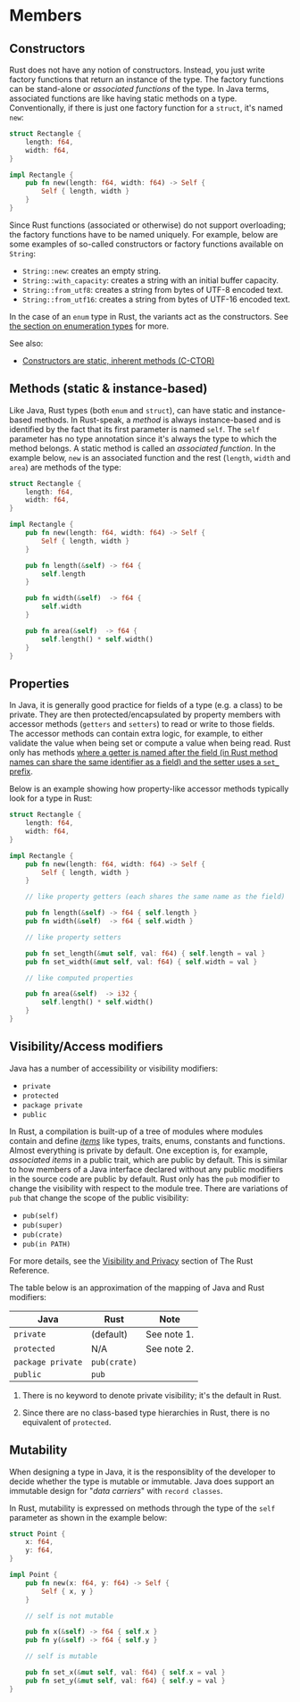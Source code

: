 # Members

## Constructors

Rust does not have any notion of constructors. Instead, you just write factory
functions that return an instance of the type. The factory functions can be
stand-alone or _associated functions_ of the type. In Java terms, associated
functions are like having static methods on a type. Conventionally, if there
is just one factory function for a `struct`, it's named `new`:

```rust
struct Rectangle {
    length: f64,
    width: f64,
}

impl Rectangle {
    pub fn new(length: f64, width: f64) -> Self {
        Self { length, width }
    }
}
```

Since Rust functions (associated or otherwise) do not support overloading; the
factory functions have to be named uniquely. For example, below are some
examples of so-called constructors or factory functions available on `String`:

- `String::new`: creates an empty string.
- `String::with_capacity`: creates a string with an initial buffer capacity.
- `String::from_utf8`: creates a string from bytes of UTF-8 encoded text.
- `String::from_utf16`: creates a string from bytes of UTF-16 encoded text.

In the case of an `enum` type in Rust, the variants act as the constructors.
See [the section on enumeration types][enums] for more.

See also:

- [Constructors are static, inherent methods (C-CTOR)][rs-api-C-CTOR]

  [enums]: enums.md
  [rs-api-C-CTOR]: https://rust-lang.github.io/api-guidelines/predictability.html?highlight=new#constructors-are-static-inherent-methods-c-ctor

## Methods (static & instance-based)

Like Java, Rust types (both `enum` and `struct`), can have static and
instance-based methods. In Rust-speak, a _method_ is always instance-based and
is identified by the fact that its first parameter is named `self`. The `self`
parameter has no type annotation since it's always the type to which the
method belongs. A static method is called an _associated function_. In the
example below, `new` is an associated function and the rest (`length`, `width`
and `area`) are methods of the type:

```rust
struct Rectangle {
    length: f64,
    width: f64,
}

impl Rectangle {
    pub fn new(length: f64, width: f64) -> Self {
        Self { length, width }
    }

    pub fn length(&self) -> f64 {
        self.length
    }

    pub fn width(&self)  -> f64 {
        self.width
    }

    pub fn area(&self)  -> f64 {
        self.length() * self.width()
    }
}
```

## Properties

In Java, it is generally good practice for fields of a type (e.g. a class) to be private. They are then
protected/encapsulated by property members with accessor methods (`getters` and
`setters`) to read or write to those fields. The accessor methods can contain extra
logic, for example, to either validate the value when being set or compute a
value when being read. Rust only has methods [where a getter is named after the
field (in Rust method names can share the same identifier as a field) and the
setter uses a `set_` prefix][get-set-name.rs].

  [get-set-name.rs]: https://github.com/rust-lang/rfcs/blob/master/text/0344-conventions-galore.md#gettersetter-apis

Below is an example showing how property-like accessor methods typically look
for a type in Rust:

```rust
struct Rectangle {
    length: f64,
    width: f64,
}

impl Rectangle {
    pub fn new(length: f64, width: f64) -> Self {
        Self { length, width }
    }

    // like property getters (each shares the same name as the field)

    pub fn length(&self) -> f64 { self.length }
    pub fn width(&self)  -> f64 { self.width }

    // like property setters

    pub fn set_length(&mut self, val: f64) { self.length = val }
    pub fn set_width(&mut self, val: f64) { self.width = val }

    // like computed properties

    pub fn area(&self)  -> i32 {
        self.length() * self.width()
    }
}
```

## Visibility/Access modifiers

Java has a number of accessibility or visibility modifiers:

- `private`
- `protected`
- `package private`
- `public`

In Rust, a compilation is built-up of a tree of modules where modules contain
and define [_items_][items] like types, traits, enums, constants and
functions. Almost everything is private by default. One exception is, for
example, _associated items_ in a public trait, which are public by default.
This is similar to how members of a Java interface declared without any public
modifiers in the source code are public by default. Rust only has the `pub`
modifier to change the visibility with respect to the module tree. There
are variations of `pub` that change the scope of the public visibility:

- `pub(self)`
- `pub(super)`
- `pub(crate)`
- `pub(in PATH)`

For more details, see the [Visibility and Privacy][privis] section of The Rust
Reference.

  [privis]: https://doc.rust-lang.org/reference/visibility-and-privacy.html
  [items]: https://doc.rust-lang.org/reference/items.html

The table below is an approximation of the mapping of Java and Rust modifiers:

| Java                          | Rust         | Note        |
| ----------------------------- | ------------ | ----------- |
| `private`                     | (default)    | See note 1. |
| `protected`                   | N/A          | See note 2. |
| `package private`             | `pub(crate)` |             |
| `public`                      | `pub`        |             |

1. There is no keyword to denote private visibility; it's the default in Rust.

2. Since there are no class-based type hierarchies in Rust, there is no
   equivalent of `protected`.

## Mutability

When designing a type in Java, it is the responsiblity of the developer to
decide whether the type is mutable or immutable. Java does support an immutable design
for "_data carriers_" with `record classes`.

In Rust, mutability is expressed on methods through the type
of the `self` parameter as shown in the example below:

```rust
struct Point {
    x: f64,
    y: f64,
}

impl Point {
    pub fn new(x: f64, y: f64) -> Self {
        Self { x, y }
    }

    // self is not mutable

    pub fn x(&self) -> f64 { self.x }
    pub fn y(&self) -> f64 { self.y }

    // self is mutable

    pub fn set_x(&mut self, val: f64) { self.x = val }
    pub fn set_y(&mut self, val: f64) { self.y = val }
}
```
